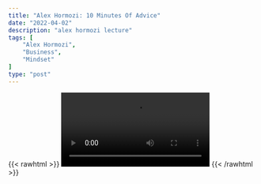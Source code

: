 ```yaml
---
title: "Alex Hormozi: 10 Minutes Of Advice"
date: "2022-04-02"
description: "alex hormozi lecture"
tags: [
    "Alex Hormozi",
    "Business",
    "Mindset"
]
type: "post"
---
```

{{< rawhtml >}}
    <video width="auto" height="auto" controls>
        <source src="https://lectures.dev00ps.com/ah-vids/The%2010%20Minute%20MILLIONAIRE%20entrepreneur%20advice%20for%20people%20starting%20from%20ZERO.mp4" type="video/mp4"> 
    </video>
{{< /rawhtml >}}